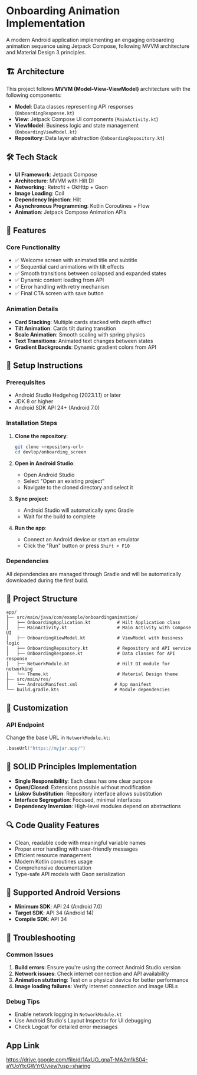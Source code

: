 # Onboarding Animation Implementation

A modern Android application implementing an engaging onboarding animation sequence using Jetpack Compose, following MVVM architecture and Material Design 3 principles.

## 🏗️ Architecture

This project follows **MVVM (Model-View-ViewModel)** architecture with the following components:

- **Model**: Data classes representing API responses (`OnboardingResponse.kt`)
- **View**: Jetpack Compose UI components (`MainActivity.kt`)
- **ViewModel**: Business logic and state management (`OnboardingViewModel.kt`)
- **Repository**: Data layer abstraction (`OnboardingRepository.kt`)

## 🛠️ Tech Stack

- **UI Framework**: Jetpack Compose
- **Architecture**: MVVM with Hilt DI
- **Networking**: Retrofit + OkHttp + Gson
- **Image Loading**: Coil
- **Dependency Injection**: Hilt
- **Asynchronous Programming**: Kotlin Coroutines + Flow
- **Animation**: Jetpack Compose Animation APIs

## 🎯 Features

### Core Functionality
- ✅ Welcome screen with animated title and subtitle
- ✅ Sequential card animations with tilt effects
- ✅ Smooth transitions between collapsed and expanded states
- ✅ Dynamic content loading from API
- ✅ Error handling with retry mechanism
- ✅ Final CTA screen with save button

### Animation Details
- **Card Stacking**: Multiple cards stacked with depth effect
- **Tilt Animation**: Cards tilt during transition
- **Scale Animation**: Smooth scaling with spring physics
- **Text Transitions**: Animated text changes between states
- **Gradient Backgrounds**: Dynamic gradient colors from API

## 🚀 Setup Instructions

### Prerequisites
- Android Studio Hedgehog (2023.1.1) or later
- JDK 8 or higher
- Android SDK API 24+ (Android 7.0)

### Installation Steps

1. **Clone the repository**:
   ```bash
   git clone <repository-url>
   cd devlop/onboarding_screen
   ```

2. **Open in Android Studio**:
   - Open Android Studio
   - Select "Open an existing project"
   - Navigate to the cloned directory and select it

3. **Sync project**:
   - Android Studio will automatically sync Gradle
   - Wait for the build to complete

4. **Run the app**:
   - Connect an Android device or start an emulator
   - Click the "Run" button or press `Shift + F10`

### Dependencies
All dependencies are managed through Gradle and will be automatically downloaded during the first build.

## 📁 Project Structure

```
app/
├── src/main/java/com/example/onboardinganimation/
│   ├── OnboardingApplication.kt          # Hilt Application class
│   ├── MainActivity.kt                   # Main Activity with Compose UI
│   ├── OnboardingViewModel.kt            # ViewModel with business logic
│   ├── OnboardingRepository.kt           # Repository and API service
│   ├── OnboardingResponse.kt             # Data classes for API response
│   ├── NetworkModule.kt                  # Hilt DI module for networking
│   └── Theme.kt                          # Material Design theme
├── src/main/res/
│   └── AndroidManifest.xml              # App manifest
└── build.gradle.kts                     # Module dependencies
```

## 🔧 Customization

### API Endpoint
Change the base URL in `NetworkModule.kt`:
```kotlin
.baseUrl("https://myjar.app/")
```

## 🎯 SOLID Principles Implementation

- **Single Responsibility**: Each class has one clear purpose
- **Open/Closed**: Extensions possible without modification
- **Liskov Substitution**: Repository interface allows substitution
- **Interface Segregation**: Focused, minimal interfaces
- **Dependency Inversion**: High-level modules depend on abstractions

## 🔍 Code Quality Features

- Clean, readable code with meaningful variable names
- Proper error handling with user-friendly messages
- Efficient resource management
- Modern Kotlin coroutines usage
- Comprehensive documentation
- Type-safe API models with Gson serialization

## 📱 Supported Android Versions

- **Minimum SDK**: API 24 (Android 7.0)
- **Target SDK**: API 34 (Android 14)
- **Compile SDK**: API 34

## 🐛 Troubleshooting

### Common Issues

1. **Build errors**: Ensure you're using the correct Android Studio version
2. **Network issues**: Check internet connection and API availability
3. **Animation stuttering**: Test on a physical device for better performance
4. **Image loading failures**: Verify internet connection and image URLs

### Debug Tips
- Enable network logging in `NetworkModule.kt`
- Use Android Studio's Layout Inspector for UI debugging
- Check Logcat for detailed error messages

## App Link
https://drive.google.com/file/d/1AxUO_gnaT-MA2m1kS04-aYUoYtcGWYr0/view?usp=sharing
